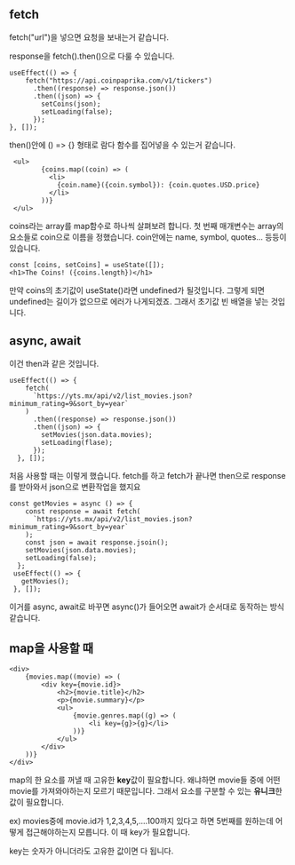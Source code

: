 ## fetch

fetch("url")을 넣으면 요청을 보내는거 같습니다.

response을 fetch().then()으로 다룰 수 있습니다.

```react
useEffect(() => {
    fetch("https://api.coinpaprika.com/v1/tickers")
      .then((response) => response.json())
      .then((json) => {
        setCoins(json);
        setLoading(false);
      });
}, []);
```

then()안에 () => {} 형태로 람다 함수를 집어넣을 수 있는거 같습니다.





```react
 <ul>
        {coins.map((coin) => (
          <li>
            {coin.name}({coin.symbol}): {coin.quotes.USD.price}
          </li>
        ))}
 </ul>
```

coins라는 array를 map함수로 하나씩 살펴보려 합니다. 첫 번째 매개변수는 array의 요소들로 coin으로 이름을 정했습니다. coin안에는 name, symbol, quotes... 등등이 있습니다.



```react
const [coins, setCoins] = useState([]);
<h1>The Coins! ({coins.length})</h1>
```

만약 coins의 초기값이 useState()라면 undefined가 될것입니다. 그렇게 되면 undefined는 길이가 없으므로 에러가 나게되겠죠. 그래서 초기값 빈 배열을 넣는 것입니다. 





## async, await

이건 then과 같은 것입니다.

```react
useEffect(() => {
    fetch(
      `https://yts.mx/api/v2/list_movies.json?minimum_rating=9&sort_by=year`
    )
      .then((response) => response.json())
      .then((json) => {
        setMovies(json.data.movies);
        setLoading(flase);
      });
  }, []);
```

처음 사용할 때는 이렇게 했습니다. fetch를 하고 fetch가 끝나면 then으로 response를 받아와서 json으로 변환작업을 했지요



```react
const getMovies = async () => {
    const response = await fetch(
      `https://yts.mx/api/v2/list_movies.json?minimum_rating=9&sort_by=year`
    );
    const json = await response.jsoin();
    setMovies(json.data.movies);
    setLoading(false);
  };
 useEffect(() => {
   getMovies();
 }, []);
```

이거를 async, await로 바꾸면 async()가 들어오면 await가 순서대로 동작하는 방식같습니다.





## map을 사용할 때 

```react
<div>
    {movies.map((movie) => (
        <div key={movie.id}>
            <h2>{movie.title}</h2>
            <p>{movie.summary}</p>
            <ul>
                {movie.genres.map((g) => (
                    <li key={g}>{g}</li>
                ))}
            </ul>
        </div>
    ))}
</div>
```

map의 한 요소를 꺼낼 때 고유한 **key**값이 필요합니다. 왜냐하면 movie들 중에 어떤 movie를 가져와야하는지 모르기 때문입니다. 그래서 요소를 구분할 수 있는 **유니크**한 값이 필요합니다.

ex) movies중에 movie.id가 1,2,3,4,5,....100까지 있다고 하면 5번째를 원하는데 어떻게 접근해야하는지 모릅니다. 이  때 key가 필요합니다. 

key는 숫자가 아니더라도 고유한 값이면 다 됩니다.